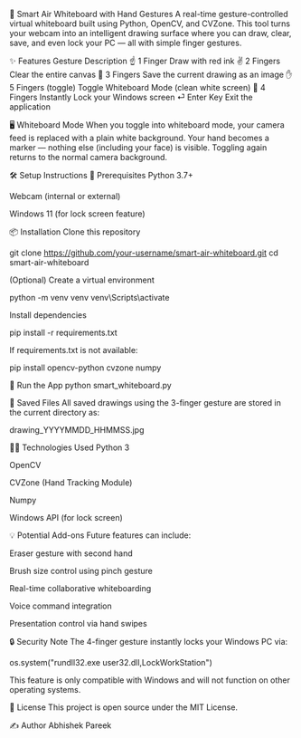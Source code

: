🧠 Smart Air Whiteboard with Hand Gestures
A real-time gesture-controlled virtual whiteboard built using Python, OpenCV, and CVZone. This tool turns your webcam into an intelligent drawing surface where you can draw, clear, save, and even lock your PC — all with simple finger gestures.


✨ Features
Gesture	Description
☝️ 1 Finger	Draw with red ink
✌️ 2 Fingers	Clear the entire canvas
🤟 3 Fingers	Save the current drawing as an image
✋ 5 Fingers (toggle)	Toggle Whiteboard Mode (clean white screen)
🖖 4 Fingers	Instantly Lock your Windows screen
⏎ Enter Key	Exit the application

🖥️ Whiteboard Mode
When you toggle into whiteboard mode, your camera feed is replaced with a plain white background. Your hand becomes a marker — nothing else (including your face) is visible. Toggling again returns to the normal camera background.

🛠️ Setup Instructions
🔗 Prerequisites
Python 3.7+

Webcam (internal or external)

Windows 11 (for lock screen feature)

📦 Installation
Clone this repository

git clone https://github.com/your-username/smart-air-whiteboard.git
cd smart-air-whiteboard

(Optional) Create a virtual environment

python -m venv venv
venv\Scripts\activate

Install dependencies

pip install -r requirements.txt

If requirements.txt is not available:

pip install opencv-python cvzone numpy

🚀 Run the App
python smart_whiteboard.py

📂 Saved Files
All saved drawings using the 3-finger gesture are stored in the current directory as:

drawing_YYYYMMDD_HHMMSS.jpg

👨‍💻 Technologies Used
Python 3

OpenCV

CVZone (Hand Tracking Module)

Numpy

Windows API (for lock screen)

💡 Potential Add-ons
Future features can include:

Eraser gesture with second hand

Brush size control using pinch gesture

Real-time collaborative whiteboarding

Voice command integration

Presentation control via hand swipes

🔒 Security Note
The 4-finger gesture instantly locks your Windows PC via:

os.system("rundll32.exe user32.dll,LockWorkStation")

This feature is only compatible with Windows and will not function on other operating systems.

📃 License
This project is open source under the MIT License.

✍️ Author
Abhishek Pareek

